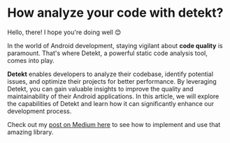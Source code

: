 # How analyze your code with detekt?

Hello, there! I hope you're doing well 😊

In the world of Android development, staying vigilant about **code quality** is paramount. That's where Detekt, a powerful static code analysis tool, comes into play. 

**Detekt** enables developers to analyze their codebase, identify potential issues, and optimize their projects for better performance. By leveraging Detekt, you can gain valuable insights to improve the quality and maintainability of their Android applications. In this article, we will explore the capabilities of Detekt and learn how it can significantly enhance our development process.

Check out my [post on Medium here](https://medium.com/@MariaLuiza-CS/how-analyze-your-code-with-detekt-37be6c9c9105) to see how to implement and use that amazing library.
